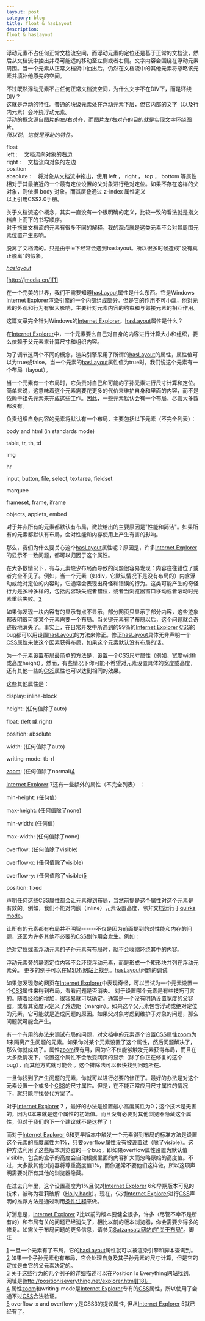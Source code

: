 ```yaml
---
layout: post
category: blog
title: float & hasLayout
description: 
float & hasLayout
---
```


浮动元素不占任何正常文档流空间，而浮动元素的定位还是基于正常的文档流，然后从文档流中抽出并尽可能远的移动至左侧或者右侧。文字内容会围绕在浮动元素周围。当一个元素从正常文档流中抽出后，仍然在文档流中的其他元素将忽略该元素并填补他原先的空间。   

不过既然浮动元素不占任何正常文档流空间，为什么文字不在DIV下，而是环绕DIV？  
这就是浮动的特性。普通的块级元素处在浮动元素下层，但它内部的文字（以及行内元素）会环绕浮动元素。  
浮动的概念源自图片的左/右对齐，而图片左/右对齐的目的就是实现文字环绕图片。  
_所以说，这就是浮动的特性。_

float  
left  :　 文档流向对象的右边   
right  :　 文档流向对象的左边   
position  
absolute  :　 将对象从文档流中拖出，使用 left ， right ， top ， bottom 等属性相对于其最接近的一个最有定位设置的父对象进行绝对定位。如果不存在这样的父对象，则依据 body 对象。而其层叠通过 z-index 属性定义   
以上引用CSS2.0手册。  
  
关于文档流这个概念，其实一直没有一个很明确的定义，比较一致的看法就是指文档自上而下的书写顺序。  
对于拖出文档流的元素有很多不同的解释，我的观点就是这类元素不会对其周围元素位置产生影响。

脱离了文档流的。只是由于ie下经常会遇到haslayout。所以很多时候造成"没有真正脱离"的假象。

_[haslayout][0]_

[http://jmedia.cn/][1]

在一个完美的世界，我们不需要知道[hasLayout][2]属性是什么东西。它是Windows [Internet Explorer][3]渲染引擎的一个内部组成部分。但是它的作用不可小觑，他对元素的外观和行为有很大影响，主要针对元素内容的约束和与邻接元素的相互作用。

这篇文章完全针对Windows的[Internet Explorer][3]。[hasLayout][2]属性是什么？

在[Internet Explorer][3]中，一个元素要么自己对自身的内容进行计算大小和组织，要么依赖于父元素来计算尺寸和组织内容。

为了调节这两个不同的概念，渲染引擎采用了所谓的[hasLayout][2]的属性，属性值可以为true或false。当一个元素的[hasLayout][2]属性值为true时，我们说这个元素有一个布局（layout）。

当一个元素有一个布局时，它负责对自己和可能的子孙元素进行尺寸计算和定位。简单来说，这意味着这个元素需要花更多的代价来维护自身和里面的内容，而不是依赖于祖先元素来完成这些工作。因此，一些元素默认会有一个布局，尽管大多数都没有。

负责组织自身内容的元素将默认有一个布局，主要包括以下元素（不完全列表）：

body and html (in standards mode)

table, tr, th, td

img

hr

input, button, file, select, textarea, fieldset

marquee

frameset, frame, iframe

objects, applets, embed

对于并非所有的元素都默认有布局，微软给出的主要原因是"性能和简洁"。如果所有的元素都默认有布局，会对性能和内存使用上产生有害的影响。

那么，我们为什么要关心这个[hasLayout][2]属性呢？原因是，许多[Internet Explorer][3]的显示不一致问题，都可以归因于这个属性。

在大多数情况下，有与元素缺少布局而导致的问题很容易发现：内容往往错位了或者完全不见了。例如，当一个元素（如div，它默认情况下是没有布局的）内含浮动或绝对定位的内容时，它通常会表现出奇怪和错误的行为。这类可能产生的奇怪行为是多种多样的，包括内容缺失或者错位，或者当浏览器窗口移动或者滚动时元素重绘失败。[3][4]

如果你发现一块内容有的显示有点不显示，部分网页只显示了部分内容，这些迹象都表明很可能某个元素需要一个布局。当关键元素有了布局以后，这个问题就会奇迹般地消失了。事实上，在日常开发中所遇到的99％的[Internet Explorer][3] [CSS][5]的bug都可以用设置[hasLayout][2]的方法来修正。修正[hasLayout][2]具体无非声明一个[CSS][5]属性来使这个因素获得布局，如果这个元素默认没有布局的话。

为一个元素设置布局最简单的方法是，设置一个[CSS][5]尺寸属性（例如，宽度width或高度height）。然而，有些情况下你可能不希望对元素设置具体的宽度或高度，还有其他一些的[CSS][5]属性也可以达到相同的效果。

这些其他属性是：

display: inline-block

height: (任何值除了auto)

float: (left 或 right)

position: absolute

width: (任何值除了auto)

writing-mode: tb-rl

[zoom][6]: (任何值除了normal)[4][7]

[Internet Explorer][3] 7还有一些额外的属性（不完全列表） ：

min-height: (任何值)

max-height: (任何值除了none)

min-width: (任何值)

max-width: (任何值除了none)

overflow: (任何值除了visible)

overflow-x: (任何值除了visible)

overflow-y: (任何值除了visible)[5][8]

position: fixed

声明任何这些[CSS][5]属性都会让元素得到布局，当然前提是这个属性对这个元素是有效的。例如，我们不能对内嵌（inline）元素设置高度，除非文档运行于[quirks mode][9]。

让所有的元素都有布局并不明智------不仅是因为前面提到的对性能和内存的问题，还因为许多其他不必要的[CSS][5]副作用会发生。例如：

绝对定位或者浮动元素的子孙元素有布局时，就不会收缩环绕其中的内容。

浮动元素旁的静态定位内容不会环绕浮动元素，而是形成一个矩形块并列在浮动元素旁。 更多的例子可以在[MSDN网站][10]上找到。[hasLayout][2]问题的调试

如果您发现您的网页在[Internet Explorer][3]中表现奇怪，可以尝试为一个元素设置一个[CSS][5]属性来得到布局，看看问题是否消失。 对于设置哪个元素是有些技巧可言的。随着经验的增加，很容易就可以确定。通常是一个没有明确设置宽度的父容器，或者其宽度只定义了外边距（margin）。如果这个父元素包含浮动或绝对定位的元素，它可能就是造成问题的原因。如果父对象考虑到维护子对象的问题，那么问题就可能会产生。

有一个有用的办法来调试布局的问题，对文档中的元素逐个设置[CSS][5]属性[zoom][11]为1来隔离产生问题的元素。如果你对某个元素设置了这个属性，然后问题解决了，那么你就成功了。属性[zoom][6]很有用，因为它不仅能够触发元素获得布局，而且在大多数情况下，设置这个属性不会改变网页的显示（除了你正在修复的这个bug），而其他方式就可能会 。这个排除法可以很快找到问题所在。

一旦你找到了产生问题的元素，你就可以进行必要的修正了。最好的办法是对这个元素设置一个或多个[CSS][5]的尺寸属性。但是，在不能正常应用尺寸属性的情况下，就只能寻找替代方案了。

对于[Internet Explorer][3] 7 ，最好的办法是设置最小高度属性为0；这个技术是无害的，因为0本来就是这个属性的初始值。而且没有必要对其他浏览器隐藏这个属性，但对于我们的下一个建议就不是这样了！

而对于[Internet Explorer][3] 6和更早版本中触发一个元素得到布局的标准方法是设置这个元素的高度属性为1%，只要overflow属性没有被设置过（除了visible）。这种方法利用了这些版本浏览器的一个bug，即如果overflow属性设置为默认值visible，包含的盒子的高度会自动根据里面的内容扩大而忽略原始的高度值。不过，大多数其他浏览器将尊重高度值1%，而你通常不要他们这样做，所以这项声明需要对所有其他的浏览器隐藏。

在过去几年里，这个设置高度为1%且仅对[Internet Explorer][3] 6和早期版本可见的技术，被称为霍莉破解（[Holly hack][12]）。现在，仅对[Internet Explorer][3]进行[CSS][5]声明的推荐方法是通过利用[条件注释][13]来做。

好消息是，[Internet Explorer][3] 7比以前的版本要健全很多，许多（尽管不幸不是所有的）和布局有关的问题已经消失了，相比以前的版本浏览器，你会需要少得多的修复。如需关于布局问题的更多信息，请参见[Satzansatz网站的"关于布局"][14]。脚注

[1][15] 一旦一个元素有了布局，它的[hasLayout][2]属性就可以被渲染引擎和脚本查询到。  
[2][16] 如果一个子孙元素也有布局，它会处理自身及其子孙元素的尺寸计算，但是它的定位是由它的父元素决定的。  
[3][17] 关于这些行为的几个例子的详细描述可以在Position Is Everything网站找到，网址是[http://positioniseverything.net/explorer.html][18]。  
[4][19] 属性[zoom][6]和writing-mode是[Internet Explorer][3]专有的[CSS][5]属性，所以使用了会通不过[CSS][5]合法验证。  
[5][20] overflow-x and overflow-y是CSS3的提议属性, 但从[Internet Explorer][3] 5就已经有了。


[0]: http://www.cnblogs.com/zhuyezi/archive/2009/12/21/1628597.html
[1]: http://jmedia.cn/
[2]: http://jmedia.cn/?tag=haslayout
[3]: http://jmedia.cn/?tag=internet-explorer
[4]: http://jmedia.cn/?p=144&cpage=1#fntarg_3
[5]: http://jmedia.cn/?tag=css
[6]: http://jmedia.cn/?tag=zoom
[7]: http://jmedia.cn/?p=144&cpage=1#fntarg_4
[8]: http://jmedia.cn/?p=144&cpage=1#fntarg_5
[9]: http://reference.sitepoint.com/css/doctypesniffing
[10]: http://msdn2.microsoft.com/en-us/library/bb250481.aspx
[11]: http://reference.sitepoint.com/css/zoom
[12]: http://www.communitymx.com/content/article.cfm?page=2&cid=C37E0
[13]: http://reference.sitepoint.com/css/conditionalcomments
[14]: http://www.satzansatz.de/cssd/onhavinglayout.html
[15]: http://jmedia.cn/?p=144&cpage=1#fnsrc_1
[16]: http://jmedia.cn/?p=144&cpage=1#fnsrc_2
[17]: http://jmedia.cn/?p=144&cpage=1#fnsrc_3
[18]: http://positioniseverything.net/explorer.html
[19]: http://jmedia.cn/?p=144&cpage=1#fnsrc_4
[20]: http://jmedia.cn/?p=144&cpage=1#fnsrc_5